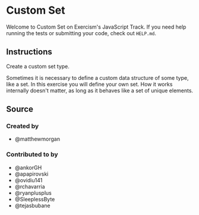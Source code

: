 # Custom Set

Welcome to Custom Set on Exercism's JavaScript Track.
If you need help running the tests or submitting your code, check out `HELP.md`.

## Instructions

Create a custom set type.

Sometimes it is necessary to define a custom data structure of some type, like a set.
In this exercise you will define your own set.
How it works internally doesn't matter, as long as it behaves like a set of unique elements.

## Source

### Created by

- @matthewmorgan

### Contributed to by

- @ankorGH
- @apapirovski
- @ovidiu141
- @rchavarria
- @ryanplusplus
- @SleeplessByte
- @tejasbubane